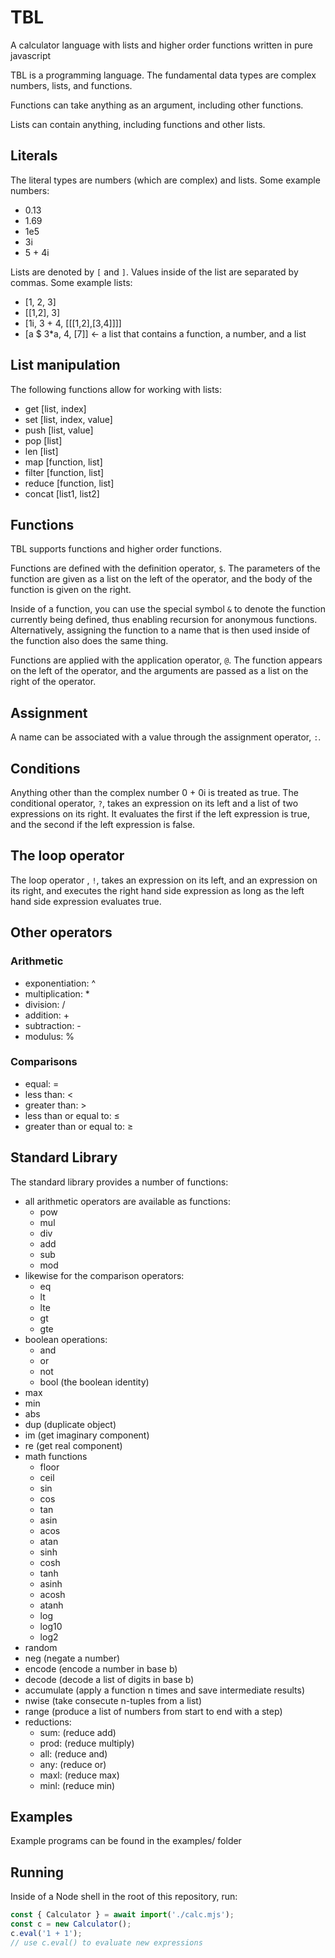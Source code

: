 # TBL
A calculator language with lists and higher order functions written in pure javascript

TBL is a programming language. The fundamental data types are complex numbers, lists, and functions.

Functions can take anything as an argument, including other functions. 

Lists can contain anything, including functions and other lists.

## Literals
The literal types are numbers (which are complex) and lists.
Some example numbers:
 * 0.13
 * 1.69
 * 1e5
 * 3i
 * 5 + 4i

Lists are denoted by `[` and `]`. Values inside of the list are separated by commas.
Some example lists:
 * [1, 2, 3]
 * [[1,2], 3]
 * [1i, 3 + 4, [[[1,2],[3,4]]]]
 * [a $ 3\*a, 4, [7]] <- a list that contains a function, a number, and a list


## List manipulation

The following functions allow for working with lists:
 * get [list, index]
 * set [list, index, value]
 * push [list, value]
 * pop [list]
 * len [list]
 * map [function, list]
 * filter [function, list]
 * reduce [function, list]
 * concat [list1, list2]

## Functions
TBL supports functions and higher order functions.

Functions are defined with the definition operator, `$`. The parameters of the function are given as a list on the left of the operator, and the body of the function is given on the right. 

Inside of a function, you can use the special symbol `&` to denote the function currently being defined, thus enabling recursion for anonymous functions. Alternatively, assigning the function to a name that is then used inside of the function also does the same thing.

Functions are applied with the application operator, `@`. The function appears on the left of the operator, and the arguments are passed as a list on the right of the operator.

## Assignment
A name can be associated with a value through the assignment operator, `:`.

## Conditions
Anything other than the complex number 0 + 0i is treated as true.
The conditional operator, `?`, takes an expression on its left and a list of two expressions on its right. It evaluates the first if the left expression is true, and the second if the left expression is false.

## The loop operator
The loop operator , `!`, takes an expression on its left, and an expression on its right, and executes the right hand side expression as long as the left hand side expression evaluates true.

## Other operators

### Arithmetic
 * exponentiation: ^
 * multiplication: *
 * division: /
 * addition: +
 * subtraction: -
 * modulus: %

### Comparisons
 * equal: =
 * less than: <
 * greater than: >
 * less than or equal to: ≤
 * greater than or equal to: ≥


## Standard Library
The standard library provides a number of functions:
 * all arithmetic operators are available as functions:
   * pow
   * mul
   * div
   * add
   * sub
   * mod
 * likewise for the comparison operators:
   * eq
   * lt
   * lte
   * gt
   * gte
 * boolean operations:
   * and
   * or
   * not
   * bool (the boolean identity)
 * max
 * min
 * abs
 * dup (duplicate object)
 * im (get imaginary component)
 * re (get real component)
 * math functions
   * floor
   * ceil
   * sin
   * cos
   * tan
   * asin
   * acos
   * atan
   * sinh
   * cosh
   * tanh
   * asinh
   * acosh
   * atanh
   * log
   * log10
   * log2
 * random
 * neg (negate a number)
 * encode (encode a number in base b)
 * decode (decode a list of digits in base b)
 * accumulate (apply a function n times and save intermediate results)
 * nwise (take consecute n-tuples from a list)
 * range (produce a list of numbers from start to end with a step)
 * reductions:
   * sum: (reduce add)
   * prod: (reduce multiply)
   * all: (reduce and)
   * any: (reduce or)
   * maxl: (reduce max)
   * minl: (reduce min)


## Examples
Example programs can be found in the examples/ folder

## Running
Inside of a Node shell in the root of this repository, run:
```js
const { Calculator } = await import('./calc.mjs');
const c = new Calculator();
c.eval('1 + 1');
// use c.eval() to evaluate new expressions
```
